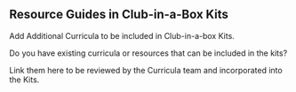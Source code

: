 ## Resource Guides in Club-in-a-Box Kits

Add Additional Curricula to be included in Club-in-a-box Kits.

Do you have existing curricula or resources that can be included in the kits? 

Link them here to be reviewed by the Curricula team and incorporated into the Kits.

